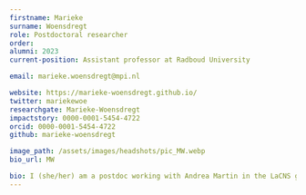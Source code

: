 ```yaml
---
firstname: Marieke
surname: Woensdregt
role: Postdoctoral researcher
order:
alumni: 2023
current-position: Assistant professor at Radboud University

email: marieke.woensdregt@mpi.nl

website: https://marieke-woensdregt.github.io/
twitter: mariekewoe
researchgate: Marieke-Woensdregt
impactstory: 0000-0001-5454-4722
orcid: 0000-0001-5454-4722
github: marieke-woensdregt

image_path: /assets/images/headshots/pic_MW.webp
bio_url: MW

bio: I (she/her) am a postdoc working with Andrea Martin in the LaCNS group, and Iris van Rooij and Mark Blokpoel in the Computational Cognitive Science group at Radboud University. During this postdoc, I will develop a computational model of fast and flexible linguistic inference, taking into account plausibility constraints based on both (i) what we know about how the brain works, and (ii) what the brain (or any computational system) can do with limited resources (in terms of time and memory). More generally, I am a computational cognitive scientist, and I use computational modelling to investigate language and how it interacts with social cognition and social interaction, both on the timescale of conversation, as well as the timescale of cultural evolution. Before my postdoc at LaCNS, I did a postdoc on the role of social cognition in referential communication with Paula Rubio-Fernández and Julian Jara-Ettinger at the University of Oslo. Before that, a postdoc on the interaction between language and metacommunication (e.g. repair and backchannels) across conversation and cultural evolution, with Mark Dingemanse at Radboud University. And prior to that, I did a PhD on the cultural co-evolution of language and mindreading, under supervision of Simon Kirby, Kenny Smith and Chris Cummins, at the University of Edinburgh.
---
```

